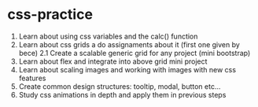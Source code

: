 # css-practice

1. Learn about using css variables and the calc() function
2. Learn about css grids a do assignaments about it (first one given by bece)
   2.1 Create a scalable generic grid for any project (mini bootstrap)
3. Learn about flex and integrate into above grid mini project
4. Learn about scaling images and working with images with new css features
5. Create common design structures: tooltip, modal, button etc...
6. Study css animations in depth and apply them in previous steps
